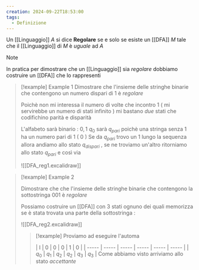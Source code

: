 ```yaml
---
creation: 2024-09-22T18:53:00
tags:
  - Definizione
---
```

Un [[Linguaggio]] $A$ si dice **Regolare** se e solo se esiste un [[DFA]] $M$ tale che il [[Linguaggio]] di $M$ è *uguale* ad $A$ 

>[!note] 
>In pratica per dimostrare che un [[Linguaggio]] sia *regolare* dobbiamo costruire un [[DFA]] che lo rappresenti

>[!example] Example 1
>Dimostrare che l'insieme delle stringhe binarie che contengono un numero dispari di $1$ è *regolare*
>
>Poichè non mi interessa il numero di volte che incontro $1$ ( mi servirebbe un numero di stati infinito ) mi bastano *due* stati che codifichino parità e disparità
>
>L'alfabeto sarà binario : $0,1$
>$q_0$ sarà $q_{pari}$ poichè una stringa senza $1$ ha un numero pari di $1$ ( $0$ )
>Se da $q_{pari}$ trovo un $1$ lungo la sequenza allora andiamo allo stato $q_{dispari}$ , se ne troviamo un'altro ritorniamo allo stato $q_{pari}$ e così via 
>
>![[DFA_reg1.excalidraw]]

>[!example] Example 2
>
>Dimostrare che che l'insieme delle stringhe binarie che contengono la sottostringa $001$ è *regolare*
>
>Possiamo costruire un [[DFA]] con 3 stati ognuno dei quali memorizza se è stata trovata una parte della sottostringa :
>
>![[DFA_reg2.excalidraw]]
>
>>[!example] 
>>Proviamo ad eseguire l'automa 
>>
>>| I     | 0     | 0     | 0     | 1     | 0     |
| ----- | ----- | ----- | ----- | ----- | ----- |
| $q_0$ | $q_1$ | $q_2$ | $q_2$ | $q_3$ | $q_3$ |
>> Come abbiamo visto arriviamo allo stato *accettante*

